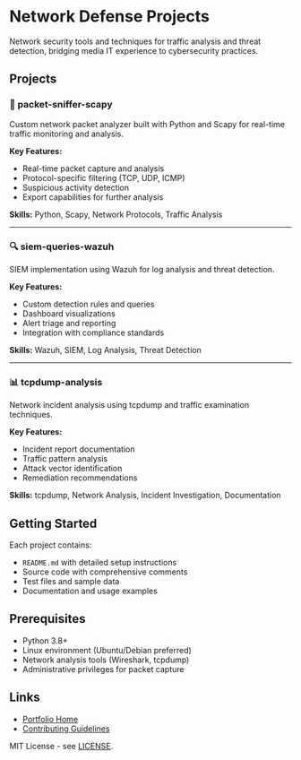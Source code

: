 # Network Defense Projects

Network security tools and techniques for traffic analysis and threat detection, bridging media IT experience to cybersecurity practices.

## Projects

### 📡 packet-sniffer-scapy
Custom network packet analyzer built with Python and Scapy for real-time traffic monitoring and analysis.

**Key Features:**
- Real-time packet capture and analysis
- Protocol-specific filtering (TCP, UDP, ICMP)
- Suspicious activity detection
- Export capabilities for further analysis

**Skills:** Python, Scapy, Network Protocols, Traffic Analysis

---

### 🔍 siem-queries-wazuh
SIEM implementation using Wazuh for log analysis and threat detection.

**Key Features:**
- Custom detection rules and queries
- Dashboard visualizations
- Alert triage and reporting
- Integration with compliance standards

**Skills:** Wazuh, SIEM, Log Analysis, Threat Detection

---

### 📊 tcpdump-analysis
Network incident analysis using tcpdump and traffic examination techniques.

**Key Features:**
- Incident report documentation
- Traffic pattern analysis
- Attack vector identification
- Remediation recommendations

**Skills:** tcpdump, Network Analysis, Incident Investigation, Documentation

## Getting Started

Each project contains:
- `README.md` with detailed setup instructions
- Source code with comprehensive comments
- Test files and sample data
- Documentation and usage examples

## Prerequisites

- Python 3.8+
- Linux environment (Ubuntu/Debian preferred)
- Network analysis tools (Wireshark, tcpdump)
- Administrative privileges for packet capture

## Links

- [Portfolio Home](../../README.md)
- [Contributing Guidelines](../../docs/CONTRIBUTING.md)

MIT License - see [LICENSE](../../LICENSE).
